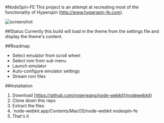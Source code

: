 #NodeSpin-FE
This project is an attempt at recreating most of the functionality of Hyperspin (http://www.hyperspin-fe.com).

![screenshot](http://cl.ly/image/3G3p3N01400p/screenshot.png)

##Status
Currently this build will load in the theme from the settings file and display the theme's content.

##Roadmap
* Select emulator from scroll wheel
* Select rom from sub menu
* Launch emulator
* Auto-configure emulator settings
* Stream rom files


##Installation
1. Download [https://github.com/rogerwang/node-webkit](nodewebkit)
2. Clone down this repo
3. Extract the files
4. `node-webkit.app/Contents/MacOS/node-webkit nodespin-fe
5. That's it

